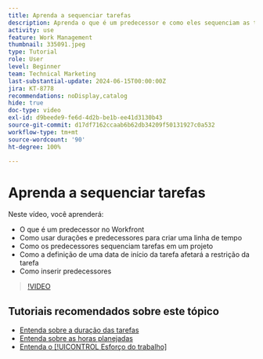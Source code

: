 ```yaml
---
title: Aprenda a sequenciar tarefas
description: Aprenda o que é um predecessor e como eles sequenciam as tarefas em um projeto. Em seguida, aprenda a usar durações e predecessores para criar uma linha do tempo.
activity: use
feature: Work Management
thumbnail: 335091.jpeg
type: Tutorial
role: User
level: Beginner
team: Technical Marketing
last-substantial-update: 2024-06-15T00:00:00Z
jira: KT-8778
recommendations: noDisplay,catalog
hide: true
doc-type: video
exl-id: d9beede9-fe6d-4d2b-be1b-ee41d3130b43
source-git-commit: d17df7162ccaab6b62db34209f50131927c0a532
workflow-type: tm+mt
source-wordcount: '90'
ht-degree: 100%

---
```


# Aprenda a sequenciar tarefas

Neste vídeo, você aprenderá:

* O que é um predecessor no Workfront
* Como usar durações e predecessores para criar uma linha de tempo
* Como os predecessores sequenciam tarefas em um projeto
* Como a definição de uma data de início da tarefa afetará a restrição da tarefa
* Como inserir predecessores

>[!VIDEO](https://video.tv.adobe.com/v/335091/?quality=12&learn=on&enablevpops)

<!---
Learn more urls
There's a lot more you can learn about predecessors, such as dependency type and lag. [!DNL Workfront] recommends getting the basics down first, then pulling those other features into your project planning. If you're curious, here are some articles about additional functionality.
Overview of task predecessors
Create predecessor relationships by chaining tasks
Creating a predecessor relationship on the task list
Overview of lag types
Overview of task dependency types
--->

## Tutoriais recomendados sobre este tópico

* [Entenda sobre a duração das tarefas](/help/manage-work/tasks/understand-task-durations.md)
* [Entenda sobre as horas planejadas](/help/manage-work/tasks/understand-planned-hours.md)
* [Entenda o [!UICONTROL Esforço do trabalho]](/help/manage-work/tasks/understand-work-effort.md)
